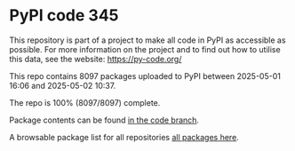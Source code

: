 # PyPI code 345

This repository is part of a project to make all code in PyPI as accessible as possible. For more information 
on the project and to find out how to utilise this data, see the website: https://py-code.org/

This repo contains 8097 packages uploaded to PyPI between 
2025-05-01 16:06 and 2025-05-02 10:37.

The repo is 100% (8097/8097) complete.

Package contents can be found [in the code branch](https://github.com/pypi-data/pypi-mirror-345/tree/code/packages).

A browsable package list for all repositories [all packages here](https://py-code.org/repositories/pypi-mirror-345).


